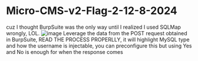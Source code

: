 # Micro-CMS-v2-Flag-2-12-8-2024
cuz I thought BurpSuite was the only way until I realized I used SQLMap wrongly, LOL.
![image](https://github.com/user-attachments/assets/1c181ce5-962a-496a-aa6c-aad16432a013)
Leverage the data from the POST request obtained in BurpSuite, READ THE PROCESS PROPERLLY, it will highlight MySQL type and how the username is injectable, you can preconfigure this but using Yes and No is enough for when the response comes
